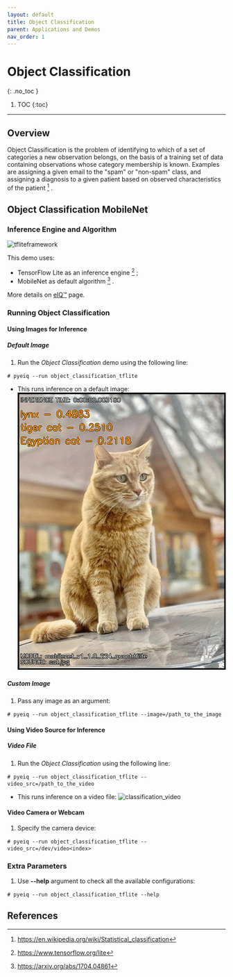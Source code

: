 ```yaml
---
layout: default
title: Object Classification
parent: Applications and Demos
nav_order: 1
---
```


# Object Classification
{: .no_toc }

1. TOC
{:toc}
---

## **Overview**

Object Classification is the problem of identifying to which of a set of
categories a new observation belongs, on the basis of a training set of data
containing observations whose category membership is known. Examples are
assigning a given email to the "spam" or "non-spam" class, and assigning a
diagnosis to a given patient based on observed characteristics of the patient [^1] .

## **Object Classification MobileNet**

### **Inference Engine and Algorithm**

![tfliteframework][tflite]

This demo uses:

 * TensorFlow Lite as an inference engine [^2] ;
 * MobileNet as default algorithm [^3] .

More details on [eIQ™][eiq] page.

### **Running Object Classification**

#### **Using Images for Inference**

##### **Default Image**

1. Run the _Object Classification_ demo using the following line:
```console
# pyeiq --run object_classification_tflite
```
  * This runs inference on a default image:
  ![classification][image_eIQObjectClassification]

##### **Custom Image**

1. Pass any image as an argument:
```console
# pyeiq --run object_classification_tflite --image=/path_to_the_image
```

#### **Using Video Source for Inference**

##### **Video File**

1. Run the _Object Classification_ using the following line:
```console
# pyeiq --run object_classification_tflite --video_src=/path_to_the_video
```
  * This runs inference on a video file:
  ![classification_video][video_eIQObjectClassification]

#### **Video Camera or Webcam**

1. Specify the camera device:
```console
# pyeiq --run object_classification_tflite --video_src=/dev/video<index>
```

### **Extra Parameters**

1. Use **--help** argument to check all the available configurations:
```console
# pyeiq --run object_classification_tflite --help
```

## **References**

[^1]: https://en.wikipedia.org/wiki/Statistical_classification
[^2]: https://www.tensorflow.org/lite
[^3]: https://arxiv.org/abs/1704.04861

[image_eIQObjectClassification]: ../media/demos/eIQObjectClassification/image_eIQObjectClassification_resized_logo.gif
[video_eIQObjectClassification]: ../media/demos/eIQObjectClassification/video_eIQObjectClassification.gif

[tflite]: https://img.shields.io/badge/TFLite-2.1.0-orange
[eiq]: https://www.nxp.com/design/software/development-software/eiq-ml-development-environment:EIQ
